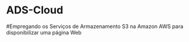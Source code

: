 # ADS-Cloud
#Empregando os Serviços de Armazenamento S3 na Amazon AWS para disponibilizar uma página Web
